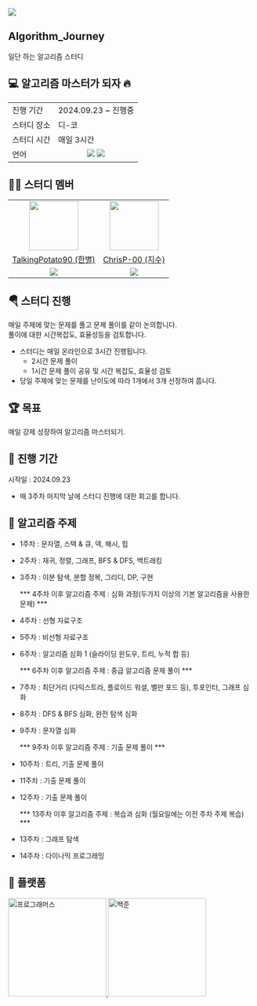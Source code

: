 <a href="https://github.com/devxb/gitanimals">
  <img src="https://render.gitanimals.org/farms/{ChrisP-00}"/>
</a>

## Algorithm_Journey
일단 하는 알고리즘 스터디  

## 💻 알고리즘 마스터가 되자 🔥
<table>
  <tr>
    <td>진행 기간</td>
    <td>2024.09.23 ~ 진행중  </td>
  </tr>
  <tr>
    <td>스터디 장소</td>
    <td>디-코</td>
  </tr>
  <tr>
    <td>스터디 시간</td>
    <td>매일 3시간</td>
  </tr>
  <tr>
    <td>언어</td>
      <td align="center"><img src="https://img.shields.io/badge/java-007396?style=for-the-badge&logo=java&logoColor=white">
      <img src="https://img.shields.io/badge/c++-00599C?style=for-the-badge&logo=c%2B%2B&logoColor=white"></td>
  </tr>
</table>

## 🐲🐺 스터디 멤버
  <table>
    <tr>
      <td align="center"><a href="https://github.com/TalkingPotato90"><img src="https://avatars.githubusercontent.com/u/138276030?v=4" width="100"></a></td>
      <td align="center"><a href="https://github.com/ChrisP-00"><img src="https://avatars.githubusercontent.com/u/108470058?v=4" width="100"></a></td>
    </tr>
    <tr>
      <td align="center"><a href="https://github.com/TalkingPotato90">TalkingPotato90 (한별)</a></td>
      <td align="center"><a href="https://github.com/ChrisP-00">ChrisP-00 (지수)</a></td>
    </tr>
    <tr>
      <td align="center"><img src="https://img.shields.io/badge/java-007396?style=for-the-badge&logo=java&logoColor=white"></td>
      <td align="center"><img src="https://img.shields.io/badge/c++-00599C?style=for-the-badge&logo=c%2B%2B&logoColor=white"></td>
    </tr>
  </table>



## 🪂 스터디 진행  

매일 주제에 맞는 문제를 풀고 문제 풀이를 같이 논의합니다.  
풀이에 대한 시간복잡도, 효율성등을 검토합니다.  
- 스터디는 매일 온라인으로 3시간 진행됩니다.
  - 2시간 문제 풀이
  - 1시간 문제 풀이 공유 및 시간 복잡도, 효율성 검토
- 당일 주제에 맞는 문제를 난이도에 따라 1개에서 3개 선정하여 풉니다. 

## 🏆 목표
매일 강제 성장하여 알고리즘 마스터되기.


## 🎠 진행 기간
시작일 : 2024.09.23
* 매 3주차 마지막 날에 스터디 진행에 대한 회고를 합니다. 

## 🌈 알고리즘 주제
- 1주차 : 문자열, 스택 & 큐, 덱, 해시, 힙
- 2주차 : 재귀, 정렬, 그래프, BFS & DFS, 백트래킹
- 3주차 : 이분 탐색, 분할 정복, 그리디, DP, 구현

    *** 4주차 이후 알고리즘 주제 : 심화 과정(두가지 이상의 기본 알고리즘을 사용한 문제) ***

- 4주차 : 선형 자료구조 
- 5주차 : 비선형 자료구조 
- 6주차 : 알고리즘 심화 1 (슬라이딩 윈도우, 트리, 누적 합 등)

    *** 6주차 이후 알고리즘 주제 : 중급 알고리즘 문제 풀이 ***
  
- 7주차 : 최단거리 (다익스트라, 플로이드 워셜, 벨만 포드 등), 투포인터, 그래프 심화
- 8주차 : DFS & BFS 심화, 완전 탐색 심화
- 9주차 : 문자열 심화

    *** 9주차 이후 알고리즘 주제 : 기출 문제 풀이 ***
- 10주차 : 트리, 기출 문제 풀이
- 11주차 : 기출 문제 풀이
- 12주차 : 기출 문제 풀이
  
    *** 13주차 이후 알고리즘 주제 : 복습과 심화 (월요일에는 이전 주차 주제 복습) ***
- 13주차 : 그래프 탐색
- 14주차 : 다이나믹 프로그래밍



## 📡 플랫폼
<a href="https://programmers.co.kr">
  <img src="https://github.com/user-attachments/assets/fa573a27-e9c6-4a19-999c-33cda15f0f6b" alt="프로그래머스" width="200" >
</a>
<a href="https://www.acmicpc.net/">
  <img src="https://d2gd6pc034wcta.cloudfront.net/images/logo@2x.png" alt="백준" width="200">
</a>


